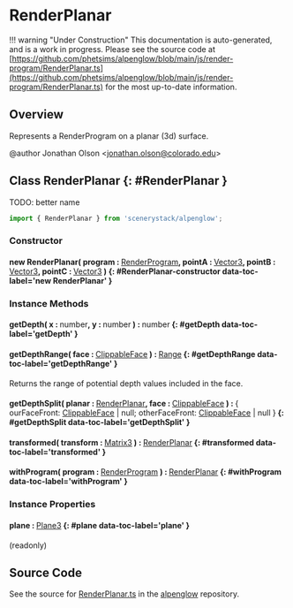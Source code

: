 # RenderPlanar

!!! warning "Under Construction"
    This documentation is auto-generated, and is a work in progress. Please see the source code at
    [https://github.com/phetsims/alpenglow/blob/main/js/render-program/RenderPlanar.ts](https://github.com/phetsims/alpenglow/blob/main/js/render-program/RenderPlanar.ts) for the most up-to-date information.

## Overview

Represents a RenderProgram on a planar (3d) surface.

@author Jonathan Olson &lt;jonathan.olson@colorado.edu&gt;

## Class RenderPlanar {: #RenderPlanar }


TODO: better name

```js
import { RenderPlanar } from 'scenerystack/alpenglow';
```
### Constructor

#### new RenderPlanar( program : <span style="font-weight: 400;">[RenderProgram](../alpenglow/RenderProgram.md)</span>, pointA : <span style="font-weight: 400;">[Vector3](../dot/Vector3.md)</span>, pointB : <span style="font-weight: 400;">[Vector3](../dot/Vector3.md)</span>, pointC : <span style="font-weight: 400;">[Vector3](../dot/Vector3.md)</span> ) {: #RenderPlanar-constructor data-toc-label='new RenderPlanar' }

### Instance Methods

#### getDepth( x : <span style="font-weight: 400;"><span style="color: hsla(calc(var(--md-hue) + 180deg),80%,40%,1);">number</span></span>, y : <span style="font-weight: 400;"><span style="color: hsla(calc(var(--md-hue) + 180deg),80%,40%,1);">number</span></span> ) : <span style="font-weight: 400;"><span style="color: hsla(calc(var(--md-hue) + 180deg),80%,40%,1);">number</span></span> {: #getDepth data-toc-label='getDepth' }

#### getDepthRange( face : <span style="font-weight: 400;">[ClippableFace](../alpenglow/ClippableFace.md)</span> ) : <span style="font-weight: 400;">[Range](../dot/Range.md)</span> {: #getDepthRange data-toc-label='getDepthRange' }

Returns the range of potential depth values included in the face.

#### getDepthSplit( planar : <span style="font-weight: 400;">[RenderPlanar](../alpenglow/RenderPlanar.md)</span>, face : <span style="font-weight: 400;">[ClippableFace](../alpenglow/ClippableFace.md)</span> ) : <span style="font-weight: 400;">{ ourFaceFront: [ClippableFace](../alpenglow/ClippableFace.md) | <span style="color: hsla(calc(var(--md-hue) + 180deg),80%,40%,1);">null</span>; otherFaceFront: [ClippableFace](../alpenglow/ClippableFace.md) | <span style="color: hsla(calc(var(--md-hue) + 180deg),80%,40%,1);">null</span> }</span> {: #getDepthSplit data-toc-label='getDepthSplit' }

#### transformed( transform : <span style="font-weight: 400;">[Matrix3](../dot/Matrix3.md)</span> ) : <span style="font-weight: 400;">[RenderPlanar](../alpenglow/RenderPlanar.md)</span> {: #transformed data-toc-label='transformed' }

#### withProgram( program : <span style="font-weight: 400;">[RenderProgram](../alpenglow/RenderProgram.md)</span> ) : <span style="font-weight: 400;">[RenderPlanar](../alpenglow/RenderPlanar.md)</span> {: #withProgram data-toc-label='withProgram' }

### Instance Properties

#### plane : <span style="font-weight: 400;">[Plane3](../dot/Plane3.md)</span> {: #plane data-toc-label='plane' }

(readonly)



## Source Code

See the source for [RenderPlanar.ts](https://github.com/phetsims/alpenglow/blob/main/js/render-program/RenderPlanar.ts) in the [alpenglow](https://github.com/phetsims/alpenglow) repository.
